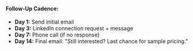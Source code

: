 #### **Follow-Up Cadence:**

- **Day 1:** Send initial email
- **Day 3:** LinkedIn connection request + message
- **Day 7:** Phone call (if no response)
- **Day 14:** Final email: "Still interested? Last chance for sample pricing."
